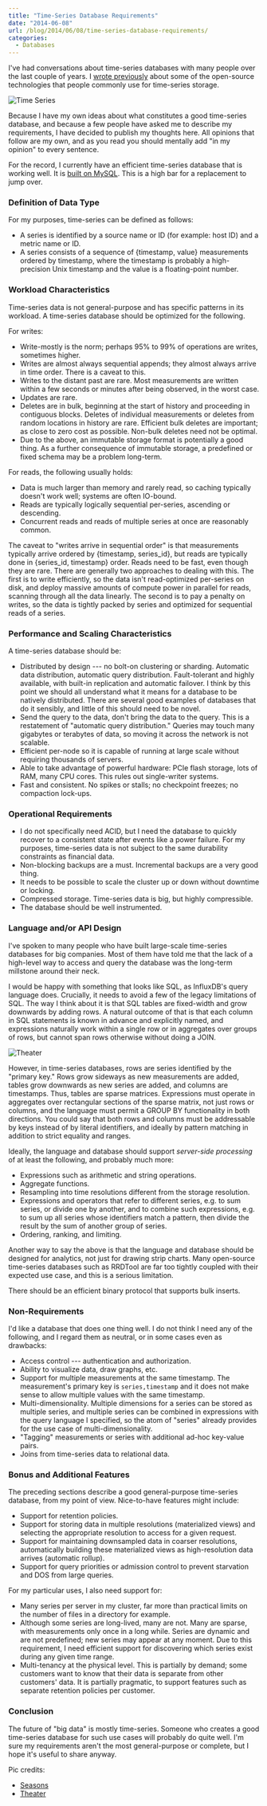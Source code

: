 ```yaml
---
title: "Time-Series Database Requirements"
date: "2014-06-08"
url: /blog/2014/06/08/time-series-database-requirements/
categories:
  - Databases
---
```


I've had conversations about time-series databases with many people over the last couple of years. I [wrote previously](/blog/2014/03/02/time-series-databases-influxdb/) about some of the open-source technologies that people commonly use for time-series storage.

![Time Series](/media/2014/06/timeseries.jpg)

Because I have my own ideas about what constitutes a good time-series database, and because a few people have asked me to describe my requirements, I have decided to publish my thoughts here. All opinions that follow are my own, and as you read you should mentally add "in my opinion" to every sentence.

<!--more-->

For the record, I currently have an efficient time-series database that is working well. It is [built on MySQL](https://vividcortex.com//blog/2014/04/30/why-mysql/). This is a high bar for a replacement to jump over.

### Definition of Data Type

For my purposes, time-series can be defined as follows:

* A series is identified by a source name or ID (for example: host ID) and a metric name or ID.
* A series consists of a sequence of {timestamp, value} measurements ordered by timestamp, where the timestamp is probably a high-precision Unix timestamp and the value is a floating-point number.

### Workload Characteristics

Time-series data is not general-purpose and has specific patterns in its workload. A time-series database should be optimized for the following.

For writes:

* Write-mostly is the norm; perhaps 95% to 99% of operations are writes, sometimes higher.
* Writes are almost always sequential appends; they almost always arrive in time order. There is a caveat to this.
* Writes to the distant past are rare. Most measurements are written within a few seconds or minutes after being observed, in the worst case.
* Updates are rare.
* Deletes are in bulk, beginning at the start of history and proceeding in contiguous blocks. Deletes of individual measurements or deletes from random locations in history are rare. Efficient bulk deletes are important; as close to zero cost as possible. Non-bulk deletes need not be optimal.
* Due to the above, an immutable storage format is potentially a good thing. As a further consequence of immutable storage, a predefined or fixed schema may be a problem long-term.

For reads, the following usually holds:

* Data is much larger than memory and rarely read, so caching typically doesn't work well; systems are often IO-bound.
* Reads are typically logically sequential per-series, ascending or descending.
* Concurrent reads and reads of multiple series at once are reasonably common.

The caveat to "writes arrive in sequential order" is that measurements typically arrive ordered by {timestamp, series_id}, but reads are typically done in {series_id, timestamp} order. Reads need to be fast, even though they are rare. There are generally two approaches to dealing with this. The first is to write efficiently, so the data isn't read-optimized per-series on disk, and deploy massive amounts of compute power in parallel for reads, scanning through all the data linearly. The second is to pay a penalty on writes, so the data is tightly packed by series and optimized for sequential reads of a series.

### Performance and Scaling Characteristics

A time-series database should be:

* Distributed by design --- no bolt-on clustering or sharding. Automatic data distribution, automatic query distribution. Fault-tolerant and highly available, with built-in replication and automatic failover. I think by this point we should all understand what it means for a database to be natively distributed. There are several good examples of databases that do it sensibly, and little of this should need to be novel.
* Send the query to the data, don't bring the data to the query. This is a restatement of "automatic query distribution." Queries may touch many gigabytes or terabytes of data, so moving it across the network is not scalable.
* Efficient per-node so it is capable of running at large scale without requiring thousands of servers.
* Able to take advantage of powerful hardware: PCIe flash storage, lots of RAM, many CPU cores. This rules out single-writer systems.
* Fast and consistent. No spikes or stalls; no checkpoint freezes; no compaction lock-ups.

### Operational Requirements

* I do not specifically need ACID, but I need the database to quickly recover to a consistent state after events like a power failure. For my purposes, time-series data is not subject to the same durability constraints as financial data.
* Non-blocking backups are a must. Incremental backups are a very good thing.
* It needs to be possible to scale the cluster up or down without downtime or locking.
* Compressed storage. Time-series data is big, but highly compressible.
* The database should be well instrumented.
    
### Language and/or API Design

I've spoken to many people who have built large-scale time-series databases for big companies. Most of them have told me that the lack of a high-level way to access and query the database was the long-term millstone around their neck.

I would be happy with something that looks like SQL, as InfluxDB's query language does. Crucially, it needs to avoid a few of the legacy limitations of SQL. The way I think about it is that SQL tables are fixed-width and grow downwards by adding rows. A natural outcome of that is that each column in SQL statements is known in advance and explicitly named, and expressions naturally work within a single row or in aggregates over groups of rows, but cannot span rows otherwise without doing a JOIN.

![Theater][theater]

However, in time-series databases, rows are series identified by the "primary key." Rows grow sideways as new measurements are added, tables grow downwards as new series are added, and columns are timestamps. Thus, tables are sparse matrices. Expressions must operate in aggregates over rectangular sections of the sparse matrix, not just rows or columns, and the language must permit a GROUP BY functionality in both directions. You could say that both rows and columns must be addressable by keys instead of by literal identifiers, and ideally by pattern matching in addition to strict equality and ranges.

Ideally, the language and database should support *server-side processing* of at least the following, and probably much more:

* Expressions such as arithmetic and string operations.
* Aggregate functions.
* Resampling into time resolutions different from the storage resolution.
* Expressions and operators that refer to different series, e.g. to sum series, or divide one by another, and to combine such expressions, e.g. to sum up all series whose identifiers match a pattern, then divide the result by the sum of another group of series.
* Ordering, ranking, and limiting.

Another way to say the above is that the language and database should be designed for analytics, not just for drawing strip charts. Many open-source time-series databases such as RRDTool are far too tightly coupled with their expected use case, and this is a serious limitation.

There should be an efficient binary protocol that supports bulk inserts.

### Non-Requirements

I'd like a database that does one thing well. I do not think I need any of the following, and I regard them as neutral, or in some cases even as drawbacks:

* Access control --- authentication and authorization.
* Ability to visualize data, draw graphs, etc.
* Support for multiple measurements at the same timestamp. The measurement's primary key is `series,timestamp` and it does not make sense to allow multiple values with the same timestamp.
* Multi-dimensionality. Multiple dimensions for a series can be stored as multiple series, and multiple series can be combined in expressions with the query language I specified, so the atom of "series" already provides for the use case of multi-dimensionality.
* "Tagging" measurements or series with additional ad-hoc key-value pairs.
* Joins from time-series data to relational data.

### Bonus and Additional Features

The preceding sections describe a good general-purpose time-series database, from my point of view. Nice-to-have features might include:

* Support for retention policies.
* Support for storing data in multiple resolutions (materialized views) and selecting the appropriate resolution to access for a given request.
* Support for maintaining downsampled data in coarser resolutions, automatically building these materialized views as high-resolution data arrives (automatic rollup).
* Support for query priorities or admission control to prevent starvation and DOS from large queries.

For my particular uses, I also need support for:

* Many series per server in my cluster, far more than practical limits on the number of files in a directory for example.
* Although some series are long-lived, many are not. Many are sparse, with measurements only once in a long while. Series are dynamic and are not predefined; new series may appear at any moment. Due to this requirement, I need efficient support for discovering which series exist during any given time range.
* Multi-tenancy at the physical level. This is partially by demand; some customers want to know that their data is separate from other customers' data. It is partially pragmatic, to support features such as separate retention policies per customer.

### Conclusion

The future of "big data" is mostly time-series. Someone who creates a good time-series database for
such use cases will probably do quite well. I'm sure my requirements aren't the
most general-purpose or complete, but I hope it's useful to share anyway.

Pic credits:

* [Seasons](https://www.flickr.com/photos/hugovk/6798051186/)
* [Theater](https://www.flickr.com/photos/sprengben/4976954312/)

[theater]: /media/2014/06/theater.jpg


